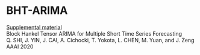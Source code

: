 # BHT-ARIMA
[Supplemental material](AAAI-ShiQ.8407-Supplemental_Material.pdf)  
Block Hankel Tensor ARIMA for Multiple Short Time Series Forecasting <br>
Q. SHI, J. YIN, J. CAI, A. Cichocki, T. Yokota, L. CHEN, M. Yuan, and J. Zeng  
AAAI 2020


